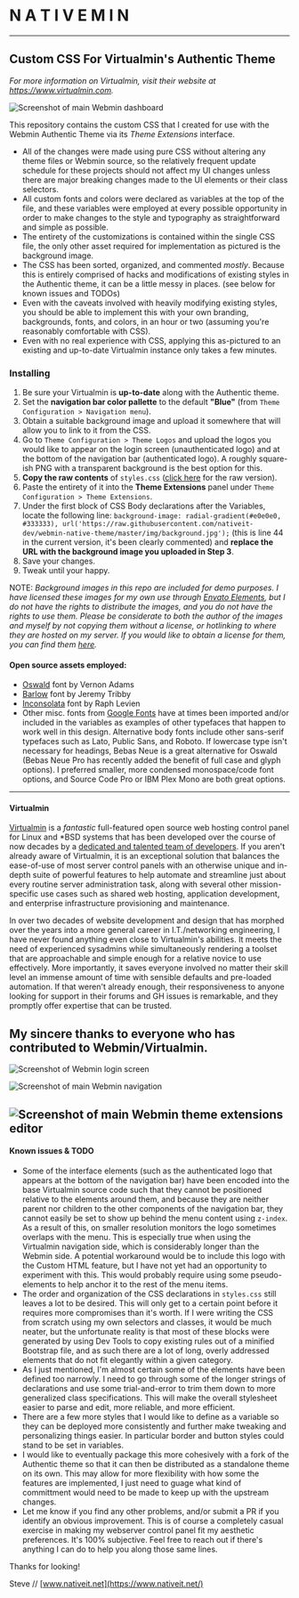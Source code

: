 # N A T I V E M I N
---

## Custom CSS For Virtualmin's Authentic Theme

*For more information on Virtualmin, visit their website at https://www.virtualmin.com.*

![Screenshot of main Webmin dashboard](https://github.com/nativeit-dev/nativemin-theme/blob/master/screenshots/dashboard.png?raw=true)

This repository contains the custom CSS that I created for use with the Webmin Authentic Theme via its *Theme Extensions* interface.

  - All of the changes were made using pure CSS without altering any theme files or Webmin source, so the relatively frequent update schedule for these projects should not affect my UI changes unless there are major breaking changes made to the UI elements or their class selectors.
  - All custom fonts and colors were declared as variables at the top of the file, and these variables were employed at every possible opportunity in order to make changes to the style and typography as straightforward and simple as possible.
  - The entirety of the customizations is contained within the single CSS file, the only other asset required for implementation as pictured is the background image.
  - The CSS has been sorted, organized, and commented *mostly*. Because this is entirely comprised of hacks and modifications of existing styles in the Authentic theme, it can be a little messy in places. (see below for known issues and TODOs)
  - Even with the caveats involved with heavily modifying existing styles, you should be able to implement this with your own branding, backgrounds, fonts, and colors, in an hour or two (assuming you're reasonably comfortable with CSS).
  - Even with no real experience with CSS, applying this as-pictured to an existing and up-to-date Virtualmin instance only takes a few minutes. 

### Installing
  1. Be sure your Virtualmin is **up-to-date** along with the Authentic theme.
  2. Set the **navigation bar color pallette** to the default **"Blue"** (from `Theme Configuration > Navigation menu`).
  3. Obtain a suitable background image and upload it somewhere that will allow you to link to it from the CSS.
  4. Go to `Theme Configuration > Theme Logos` and upload the logos you would like to appear on the login screen (unauthenticated logo) and at the bottom of the navigation bar (authenticated logo). A roughly square-ish PNG with a transparent background is the best option for this.
  5. **Copy the raw contents** of `styles.css` ([click here](https://raw.githubusercontent.com/nativeit-dev/nativemin-theme/master/styles.css) for the raw version).
  6. Paste the entirety of it into the **Theme Extensions** panel under `Theme Configuration > Theme Extensions`.
  7. Under the first block of CSS Body declarations after the Variables, locate the following line: `background-image: radial-gradient(#e0e0e0, #333333), url('https://raw.githubusercontent.com/nativeit-dev/webmin-native-theme/master/img/background.jpg');` (this is line 44 in the current version, it's been clearly commented) and **replace the URL with the background image you uploaded in Step 3**.
  8. Save your changes.
  9. Tweak until your happy.

NOTE: *Background images in this repo are included for demo purposes. I have licensed these images for my own use through [Envato Elements](https://elements.envato.com/abstract-ink-backgrounds-DUEAQ4), but I *do not have the rights to distribute the images*, and you do not have the rights to use them. Please be considerate to both the author of the images and myself by not copying them without a license, or hotlinking to where they are hosted on my server. If you would like to obtain a license for them, you can find them [here](https://elements.envato.com/abstract-ink-backgrounds-DUEAQ4).*

#### Open source assets employed:
  - [Oswald](github.com/googlefonts/OswaldFont) font by Vernon Adams
  - [Barlow](https://github.com/jpt/barlow) font by Jeremy Tribby
  - [Inconsolata](github.com/googlefonts/inconsolata) font by Raph Levien
  - Other misc. fonts from [Google Fonts](https://fonts.google.com/) have at times been imported and/or included in the variables as examples of other typefaces that happen to work well in this design. Alternative body fonts include other sans-serif typefaces such as Lato, Public Sans, and Roboto. If lowercase type isn't necessary for headings, Bebas Neue is a great alternative for Oswald (Bebas Neue Pro has recently added the benefit of full case and glyph options). I preferred smaller, more condensed monospace/code font options, and Source Code Pro or IBM Plex Mono are both great options.
  
  ---
  
#### Virtualmin
[Virtualmin](https://github.com/virtualmin) is a *fantastic* full-featured open source web hosting control panel for Linux and \*BSD systems that has been developed over the course of now decades by a [dedicated and talented team of developers](https://github.com/virtualmin/virtualmin-gpl/graphs/contributors). If you aren't already aware of Virtualmin, it is an exceptional solution that balances the ease-of-use of most server control panels with an otherwise unique and in-depth suite of powerful features to help automate and streamline just about every routine server administration task, along with several other mission-specific use cases such as shared web hosting, application development, and enterprise infrastructure provisioning and maintenance.

In over two decades of website development and design that has morphed over the years into a more general career in I.T./networking engineering, I have never found anything even close to Virtualmin's abilities. It meets the need of experienced sysadmins while simultaneously rendering a toolset that are approachable and simple enough for a relative novice to use effectively. More importantly, it saves everyone involved no matter their skill level an immense amount of time with sensible defaults and pre-loaded automation. If that weren't already enough, their responsiveness to anyone looking for support in their forums and GH issues is remarkable, and they promptly offer expertise that can be trusted.

**My sincere thanks to everyone who has contributed to Webmin/Virtualmin.**
---

![Screenshot of Webmin login screen](https://github.com/nativeit-dev/nativemin-theme/blob/master/screenshots/login-ui.png?raw=true)

![Screenshot of main Webmin navigation](https://github.com/nativeit-dev/nativemin-theme/blob/master/screenshots/sidebar.png?raw=true)

![Screenshot of main Webmin theme extensions editor](https://github.com/nativeit-dev/nativemin-theme/blob/master/screenshots/theme-extensions.png?raw=true)
---

#### Known issues & TODO
  - Some of the interface elements (such as the authenticated logo that appears at the bottom of the navigation bar) have been encoded into the base Virtualmin source code such that they cannot be positioned relative to the elements around them, and because they are neither parent nor children to the other components of the navigation bar, they cannot easily be set to show up behind the menu content using `z-index`. As a result of this, on smaller resolution monitors the logo sometimes overlaps with the menu. This is especially true when using the Virtualmin navigation side, which is considerably longer than the Webmin side. A potential workaround would be to include this logo with the Custom HTML feature, but I have not yet had an opportunity to experiment with this. This would probably require using some pseudo-elements to help anchor it to the rest of the menu items.
  - The order and organization of the CSS declarations in `styles.css` still leaves a lot to be desired. This will only get to a certain point before it requires more compromises than it's worth. If I were writing the CSS from scratch using my own selectors and classes, it would be much neater, but the unfortunate reality is that most of these blocks were generated by using Dev Tools to copy existing rules out of a minified Bootstrap file, and as such there are a lot of long, overly addressed elements that do not fit elegantly within a given category.
  - As I just mentioned, I'm almost certain some of the elements have been defined too narrowly. I need to go through some of the longer strings of declarations and use some trial-and-error to trim them down to more generalized class specifications. This will make the overall stylesheet easier to parse and edit, more reliable, and more efficient.
  - There are a few more styles that I would like to define as a variable so they can be deployed more consistently and further make tweaking and personalizing things easier. In particular border and button styles could stand to be set in variables.
  - I would like to eventually package this more cohesively with a fork of the Authentic theme so that it can then be distributed as a standalone theme on its own. This may allow for more flexibility with how some the features are implemented, I just need to guage what kind of committment would need to be made to keep up with the upstream changes.
  - Let me know if you find any other problems, and/or submit a PR if you identify an obvious improvement. This is of course a completely casual exercise in making my webserver control panel fit my aesthetic preferences. It's 100% subjective. Feel free to reach out if there's anything I can do to help you along those same lines.

Thanks for looking!

Steve // [www.nativeit.net](https://www.nativeit.net/)
